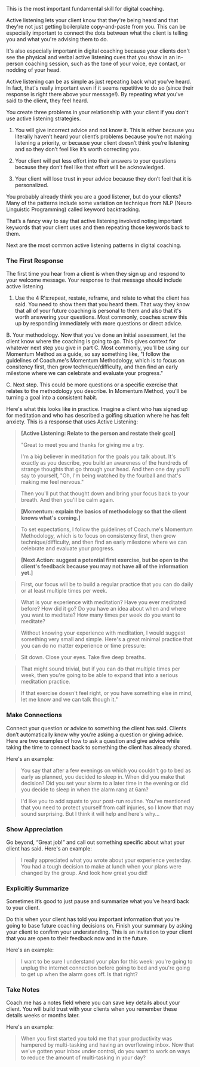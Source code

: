 This is the most important fundamental skill for digital coaching.

Active listening lets your client know that they're being heard and that they're not just getting boilerplate copy-and-paste from you. This can be especially important to connect the dots between what the client is telling you and what you're advising them to do.

It's also especially important in digital coaching because your clients don't see the physical and verbal active listening cues that you show in an in-person coaching session, such as the tone of your voice, eye contact, or nodding of your head. 

Active listening can be as simple as just repeating back what you’ve heard. In fact, that's really important even if it seems repetitive to do so (since their response is right there above your message!). By repeating what you've said to the client, they feel heard.

You create three problems in your relationship with your client if you don't use active listening strategies. 

1. You will give incorrect advice and not know it. This is either because you literally haven’t heard your client’s problems because you’re not making listening a priority, or because your client doesn’t think you’re listening and so they don’t feel like it’s worth correcting you.

2. Your client will put less effort into their answers to your questions because they don’t feel like that effort will be acknowledged.

3. Your client will lose trust in your advice because they don’t feel that it is personalized.

You probably already think you are a good listener, but do your clients? Many of the patterns include some variation on technique from NLP  (Neuro Linguistic Programming) called keyword backtracking.

That’s a fancy way to say that active listening involved noting important keywords that your client uses and then repeating those keywords back to them.

Next are the most common active listening patterns in digital coaching.

### The First Response

The first time you hear from a client is when they sign up and respond to your welcome message. Your response to that message should include active listening.

1. Use the 4 R's:repeat, restate, reframe, and relate to what the client has said. You need to show them that you heard them. That way they know that all of your future coaching is personal to them and also that it's worth answering your questions. Most commonly, coaches screw this up by responding immediately with more questions or direct advice.

B. Your methodology. Now that you've done an initial assessment, let the client know where the coaching is going to go. This gives context for whatever next step you give in part C. Most commonly, you'll be using our Momentum Method as a guide, so say something like, "I follow the guidelines of Coach.me's Momentum Methodology, which is to focus on consitency first, then grow technique/difficulty, and then find an early milestone where we can celebrate and evaluate your progress."

C. Next step. This could be more questions or a specific exercise that relates to the methodology you describe. In Momentum Method, you'll be turning a goal into a consistent habit.

Here's what this looks like in practice. Imagine a client who has signed up for meditation and who has described a golfing situation where he has felt anxiety. This is a response that uses Active Listening:

>**[Active Listening: Relate to the person and restate their goal]**
>
>"Great to meet you and thanks for giving me a try.
>
>I'm a big believer in meditation for the goals you talk about. It's exactly as you describe, you build an awareness of the hundreds of strange thoughts that go through your head. And then one day you'll say to yourself, "Oh, I'm being watched by the fourball and that's making me feel nervous."  

>Then you'll put that thought down and bring your focus back to your breath. And then you'll be calm again.

>**[Momentum: explain the basics of methodology so that the client knows what's coming.]**

>To set expectations, I follow the guidelines of Coach.me's Momentum Methodology, which is to focus on consistency first, then grow technique/difficulty, and then find an early milestone where we can celebrate and evaluate your progress.

>**[Next Action: suggest a potential first exercise, but be open to the client's feedback because you may not have all of the information yet.]**

>First, our focus will be to build a regular practice that you can do daily or at least multiple times per week.

>What is your experience with meditation? Have you ever meditated before? How did it go? Do you have an idea about when and where you want to meditate? How many times per week do you want to meditate?

>Without knowing your experience with meditation, I would suggest something very small and simple. Here's a great minimal practice that you can do no matter experience or time pressure:

>Sit down. Close your eyes. Take five deep breaths.

>That might sound trivial, but if you can do that multiple times per week, then you're going to be able to expand that into a serious meditation practice.

>If that exercise doesn't feel right, or you have something else in mind, let me know and we can talk though it."

### Make Connections

Connect your question or advice to something the client has said. Clients don’t automatically know why you’re asking a question or giving advice. Here are two examples of how to ask a question and give advice while taking the time to connect back to something the client has already shared.

Here's an example:

>You say that after a few evenings on which you couldn't go to bed as early as planned, you decided to sleep in. When did you make that decision? Did you set your alarm to a later time in the evening or did you decide to sleep in when the alarm rang at 6am?

>I'd like you to add squats to your post-run routine. You've mentioned that you need to protect yourself from calf injuries, so I know that may sound surprising.  But I think it will help and here's why...

### Show Appreciation

Go beyond, “Great job!” and call out something specific about what your client has said. Here's an example:

>I really appreciated what you wrote about your experience yesterday. You had a tough decision to make at lunch when your plans were changed by the group. And look how great you did!

### Explicitly Summarize

Sometimes it’s good to just pause and summarize what you’ve heard back to your client. 

Do this when your client has told you important information that you’re going to base future coaching decisions on. Finish your summary by asking your client to confirm your understanding. This is an invitation to your client that you are open to their feedback now and in the future. 

Here's an example:

>I want to be sure I understand your plan for this week: you're going to unplug the internet connection before going to bed and you're going to get up when the alarm goes off. Is that right?

### Take Notes

Coach.me has a notes field where you can save key details about your client. You will build trust with your clients when you remember these details weeks or months later.

Here's an example: 

>When you first started you told me that your productivity was hampered by multi-tasking and having an overflowing inbox. Now that we’ve gotten your inbox under control, do you want to work on ways to reduce the amount of multi-tasking in your day?
